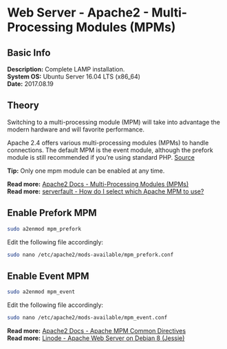 # Web Server - Apache2 - Multi-Processing Modules (MPMs) #

## Basic Info ##

**Description:** Complete LAMP installation.  
**System OS:** Ubuntu Server 16.04 LTS (x86_64)  
**Date:** 2017.08.19

## Theory ##

Switching to a multi-processing module (MPM) will take into advantage the modern hardware and will favorite performance.  

Apache 2.4 offers various multi-processing modules (MPMs) to handle connections. The default MPM is the event module, although the prefork module is still recommended if you’re using standard PHP. [Source](https://www.linode.com/docs/web-servers/apache/apache-web-server-debian-8)  

**Tip:** Only one mpm module can be enabled at any time.

**Read more:** [Apache2 Docs - Multi-Processing Modules (MPMs)](http://httpd.apache.org/docs/current/mpm.html)  
**Read more:** [serverfault - How do I select which Apache MPM to use?](https://serverfault.com/questions/383526/how-do-i-select-which-apache-mpm-to-use)  

## Enable Prefork MPM ##

```sh
sudo a2enmod mpm_prefork
```

Edit the following file accordingly:

```sh
sudo nano /etc/apache2/mods-available/mpm_prefork.conf
```

## Enable Event MPM ##

```sh
sudo a2enmod mpm_event
```

Edit the following file accordingly:

```sh
sudo nano /etc/apache2/mods-available/mpm_event.conf
```

**Read more:** [Apache2 Docs - Apache MPM Common Directives](http://httpd.apache.org/docs/current/mod/mpm_common.html)  
**Read more:** [Linode - Apache Web Server on Debian 8 (Jessie)](https://www.linode.com/docs/web-servers/apache/apache-web-server-debian-8)
